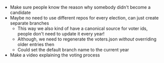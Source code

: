 - Make sure people know the reason why somebody didn't become a candidate
- Maybe no need to use different repos for every election, can just create separate branches
  - This way we also kind of have a canonical source for voter ids, people don't need to update it every year!
  - Although, we need to regenerate the voters.json _without_ overriding older entries then
  - Could set the default branch name to the current year
- Make a video explaining the voting process
